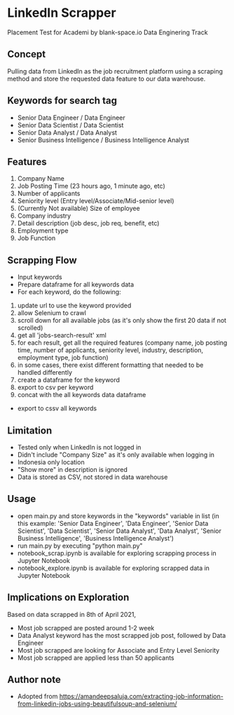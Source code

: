 # LinkedIn Scrapper
 Placement Test for Academi by blank-space.io Data Enginering Track

## Concept
Pulling data from LinkedIn as the job recruitment platform using a scraping method and store the requested data feature to our data warehouse.

## Keywords for search tag
-	Senior Data Engineer / Data Engineer
-	Senior Data Scientist / Data Scientist
-	Senior Data Analyst / Data Analyst
-	Senior Business Intelligence / Business Intelligence Analyst

## Features
1.	Company Name
2.	Job Posting Time (23 hours ago, 1 minute ago, etc)
3.	Number of applicants
4.	Seniority level  (Entry level/Associate/Mid-senior level)
5.	(Currently Not available) Size of employee
6.	Company industry
7.	Detail description (job desc, job req, benefit, etc)
8.	Employment type
9.	Job Function

## Scrapping Flow
- Input keywords
- Prepare dataframe for all keywords data
- For each keyword, do the following:
1. update url to use the keyword provided
2. allow Selenium to crawl
3. scroll down for all available jobs (as it's only show the first 20 data if not scrolled)
4. get all 'jobs-search-result' xml
5. for each result, get all the required features (company name, job posting time, number of applicants, seniority level, industry, description, employment type, job function)
6. in some cases, there exist different formatting that needed to be handled differently
7. create a dataframe for the keyword
8. export to csv per keyword
9. concat with the all keywords data dataframe
- export to cssv all keywords

## Limitation
- Tested only when LinkedIn is not logged in
- Didn't include "Company Size" as it's only available when logging in
- Indonesia only location
- "Show more" in description is ignored
- Data is stored as CSV, not stored in data warehouse

## Usage
- open main.py and store keywords in the "keywords" variable in list (in this example: 'Senior Data Engineer', 'Data Engineer', 'Senior Data Scientist', 'Data Scientist', 'Senior Data Analyst',
'Data Analyst', 'Senior Business Intelligence', 'Business Intelligence Analyst')
- run main.py by executing "python main.py"
- notebook_scrap.ipynb is available for exploring scrapping process in Jupyter Notebook
- notebook_explore.ipynb is available for exploring scrapped data in Jupyter Notebook

## Implications on Exploration
Based on data scrapped in 8th of April 2021,
- Most job scrapped are posted around 1-2 week
- Data Analyst keyword has the most scrapped job post, followed by Data Engineer
- Most job scrapped are looking for Associate and Entry Level Seniority
- Most job scrapped are applied less than 50 applicants

## Author note
- Adopted from https://amandeepsaluja.com/extracting-job-information-from-linkedin-jobs-using-beautifulsoup-and-selenium/